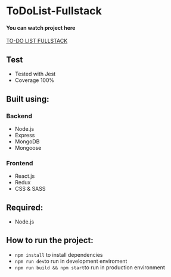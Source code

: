 # ToDoList-Fullstack

<h4>You can watch project here</h4>

<a href="https://www.linkedin.com/posts/josep-suarez-prats_react-redux-javascript-activity-6793814328492593152-f3xm">TO-DO LIST FULLSTACK</a>


## Test
- Tested with Jest
- Coverage 100%

## Built using:
### Backend
- Node.js
- Express
- MongoDB
- Mongoose

### Frontend
- React.js
- Redux
- CSS & SASS


## Required:

- Node.js

## How to run the project:

- `npm install` to install dependencies
- `npm run dev`to run in development enviroment
- `npm run build && npm start`to run in production environment
